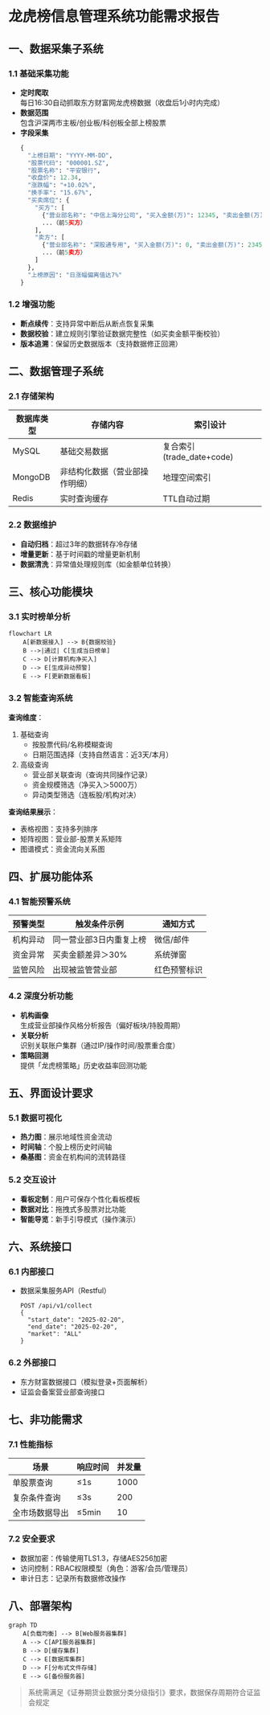 
# 龙虎榜信息管理系统功能需求报告

## 一、数据采集子系统
### 1.1 基础采集功能
- **定时爬取**  
  每日16:30自动抓取东方财富网龙虎榜数据（收盘后1小时内完成）
- **数据范围**  
  包含沪深两市主板/创业板/科创板全部上榜股票
- **字段采集**  
  ```python
  {
    "上榜日期": "YYYY-MM-DD",
    "股票代码": "000001.SZ",
    "股票名称": "平安银行",
    "收盘价": 12.34,
    "涨跌幅": "+10.02%",
    "换手率": "15.67%",
    "买卖席位": {
      "买方": [
        {"营业部名称": "中信上海分公司", "买入金额(万)": 12345, "卖出金额(万)": 0},
        ...（前5买方）
      ],
      "卖方": [
        {"营业部名称": "深股通专用", "买入金额(万)": 0, "卖出金额(万)": 23456},
        ...（前5卖方）
      ]
    },
    "上榜原因": "日涨幅偏离值达7%"
  }
  ```

### 1.2 增强功能
- **断点续传**：支持异常中断后从断点恢复采集
- **数据校验**：建立规则引擎验证数据完整性（如买卖金额平衡校验）
- **版本追溯**：保留历史数据版本（支持数据修正回溯）

## 二、数据管理子系统
### 2.1 存储架构
| 数据库类型 | 存储内容                      | 索引设计                  |
|------------|-------------------------------|---------------------------|
| MySQL      | 基础交易数据                  | 复合索引(trade_date+code) |
| MongoDB    | 非结构化数据（营业部操作明细）| 地理空间索引              |
| Redis      | 实时查询缓存                  | TTL自动过期               |

### 2.2 数据维护
- **自动归档**：超过3年的数据转存冷存储
- **增量更新**：基于时间戳的增量更新机制
- **数据清洗**：异常值处理规则库（如金额单位转换）

## 三、核心功能模块
### 3.1 实时榜单分析
```mermaid
flowchart LR
    A[新数据接入] --> B{数据校验}
    B -->|通过| C[生成当日榜单]
    C --> D[计算机构净买入]
    D --> E[生成异动预警]
    E --> F[更新数据看板]
```

### 3.2 智能查询系统
**查询维度**：
1. 基础查询
   - 按股票代码/名称模糊查询
   - 日期范围选择（支持自然语言：近3天/本月）
2. 高级查询
   - 营业部关联查询（查询共同操作记录）
   - 资金规模筛选（净买入＞5000万）
   - 异动类型筛选（连板股/机构对决）

**查询结果展示**：
- 表格视图：支持多列排序
- 矩阵视图：营业部-股票关系矩阵
- 图谱模式：资金流向关系图

## 四、扩展功能体系
### 4.1 智能预警系统
| 预警类型       | 触发条件示例                  | 通知方式         |
|----------------|-------------------------------|------------------|
| 机构异动       | 同一营业部3日内重复上榜       | 微信/邮件        |
| 资金异常       | 买卖金额差异＞30%             | 系统弹窗         |
| 监管风险       | 出现被监管营业部              | 红色预警标识     |

### 4.2 深度分析功能
- **机构画像**  
  生成营业部操作风格分析报告（偏好板块/持股周期）
- **关联分析**  
  识别关联账户集群（通过IP/操作时间/股票重合度）
- **策略回测**  
  提供「龙虎榜策略」历史收益率回测功能

## 五、界面设计要求
### 5.1 数据可视化
- **热力图**：展示地域性资金流动
- **时间轴**：个股上榜历史时间轴
- **桑基图**：资金在机构间的流转路径

### 5.2 交互设计
- **看板定制**：用户可保存个性化看板模板
- **数据对比**：拖拽式多股票对比功能
- **智能导览**：新手引导模式（操作演示）

## 六、系统接口
### 6.1 内部接口
- 数据采集服务API（Restful）
  ```
  POST /api/v1/collect
  {
    "start_date": "2025-02-20",
    "end_date": "2025-02-20",
    "market": "ALL" 
  }
  ```

### 6.2 外部接口
- 东方财富数据接口（模拟登录+页面解析）
- 证监会备案营业部查询接口

## 七、非功能需求
### 7.1 性能指标
| 场景                 | 响应时间 | 并发量 |
|----------------------|----------|--------|
| 单股票查询           | ≤1s      | 1000   |
| 复杂条件查询         | ≤3s      | 200    |
| 全市场数据导出       | ≤5min    | 10     |

### 7.2 安全要求
- 数据加密：传输使用TLS1.3，存储AES256加密
- 访问控制：RBAC权限模型（角色：游客/会员/管理员）
- 审计日志：记录所有数据修改操作

## 八、部署架构
```mermaid
graph TD
    A[负载均衡] --> B[Web服务器集群]
    A --> C[API服务器集群]
    B --> D[缓存集群]
    C --> E[数据库集群]
    D --> F[分布式文件存储]
    E --> G[备份服务器]
```

> 系统需满足《证券期货业数据分类分级指引》要求，数据保存周期符合证监会规定
```
